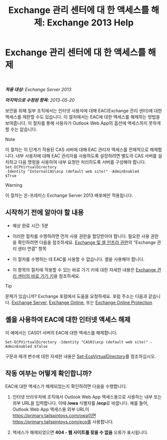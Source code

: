 ﻿---
title: 'Exchange 관리 센터에 대 한 액세스를 해제: Exchange 2013 Help'
TOCTitle: Exchange 관리 센터에 대 한 액세스를 해제
ms:assetid: 49f4fa77-1722-4703-81c9-8724ae0334fb
ms:mtpsurl: https://technet.microsoft.com/ko-kr/library/JJ218639(v=EXCHG.150)
ms:contentKeyID: 50483035
ms.date: 05/22/2018
mtps_version: v=EXCHG.150
ms.translationtype: MT
---

# Exchange 관리 센터에 대 한 액세스를 해제

 

_**적용 대상:** Exchange Server 2013_

_**마지막으로 수정된 항목:** 2013-05-20_

보안을 위해 일부 조직에서는 인터넷 사용자에 대해 EAC(Exchange 관리 센터)에 대한 액세스를 제한할 수도 있습니다. 이 절차에서는 EAC에 대한 액세스를 해제하는 방법을 보여줍니다. 이 절차를 통해 사용자가 Outlook Web App의 옵션에 액세스하지 못하게 할 수는 없습니다.


> [!NOTE]
> 이 절차는 이 단계가 적용된 CAS 서버에 대해 EAC 관리자 액세스를 전체적으로 해제합니다. 내부 사용자에 대해 EAC 관리자를 사용하도록 설정하려면 별도의 CAS 서버를 설치하고 다음 명령을 사용하여 내부 요청만 처리하도록 서버를 구성해야 합니다.<BR><CODE>Set-ECPVirtualDirectory -Identity "InternalCAS\ecp (default web site)" -AdminEnabled $True</CODE>




> [!WARNING]
> 이 절차는 온-프레미스 Exchange Server 2013 배포에만 적용됩니다.



## 시작하기 전에 알아야 할 내용

  - 예상 완료 시간: 5분

  - 이러한 절차를 수행하려면 먼저 사용 권한을 할당받아야 합니다. 필요한 사용 권한을 확인하려면 다음을 참조하세요. [Exchange 및 셸 인프라 권한](exchange-and-shell-infrastructure-permissions-exchange-2013-help.md)의 "Exchange 관리 센터 연결" 항목

  - 이 절차를 수행하는 데 EAC를 사용할 수 없습니다. 셸을 사용해야 합니다.

  - 이 항목의 절차에 적용할 수 있는 바로 가기 키에 대한 자세한 내용은 [Exchange 관리 센터의 바로 가기 키](keyboard-shortcuts-in-the-exchange-admin-center-exchange-online-protection-help.md)을 참조하세요.


> [!TIP]
> 문제가 있습니까? Exchange 포럼에서 도움을 요청하세요. 포럼 주소는 다음과 같습니다. <A href="https://go.microsoft.com/fwlink/p/?linkid=60612">Exchange Server</A>, <A href="https://go.microsoft.com/fwlink/p/?linkid=267542">Exchange Online</A>, 또는 <A href="https://go.microsoft.com/fwlink/p/?linkid=285351">Exchange Online Protection</A>



## 셸을 사용하여 EAC에 대한 인터넷 액세스 해제

이 예에서는 CAS01 서버의 EAC에 대한 액세스를 해제합니다.

    Set-ECPVirtualDirectory -Identity "CAS01\ecp (default web site)" -AdminEnabled $false

구문과 매개 변수에 대한 자세한 내용은 [Set-EcpVirtualDirectory](https://technet.microsoft.com/ko-kr/library/dd297991\(v=exchg.150\))를 참조하십시오.

## 작동 여부는 어떻게 확인합니까?

EAC에 대한 액세스가 해제되었는지 확인하려면 다음을 수행합니다.

1.  인터넷 브라우저에 조직에서 Outlook Web App 액세스용으로 사용하는 내부 또는 외부 URL을 입력합니다. 이때 **/owa** 식별자를 **/ecp**로 바꿉니다. 예를 들어, Outlook Web App 액세스용 외부 URL이 https://primary.tailspintoys.com/owa이면 https://primary.tailspintoys.com/ecp를 사용합니다.

2.  액세스가 해제되었으면 **404 - 웹 사이트를 찾을 수 없음** 오류가 표시됩니다.


